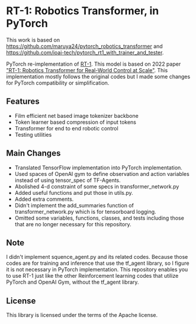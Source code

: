 # RT-1: Robotics Transformer, in PyTorch

This work is based on https://github.com/maruya24/pytorch_robotics_transformer and https://github.com/ioai-tech/pytorch_rt1_with_trainer_and_tester.

PyTorch re-implementation of [RT-1](https://github.com/google-research/robotics_transformer). This model is based on 2022 paper ["RT-1: Robotics Transformer for Real-World Control at Scale"](https://arxiv.org/abs/2212.06817).
This implementation mostly follows the original codes but I made some changes for PyTorch compatibility or simplification.

## Features
* Film efficient net based image tokenizer backbone
* Token learner based compression of input tokens
* Transformer for end to end robotic control
* Testing utilities


## Main Changes
- Translated TensorFlow implementation into PyTorch implementation.
- Used spaces of OpenAI gym to define observation and action variables instead of using tensor_spec of TF-Agents.
- Abolished 4-d constraint of some specs in transformer_network.py
- Added useful functions and put those in utils.py.
- Added extra comments.
- Didn't implement the add_summaries function of transformer_network.py which is for tensorboard logging.
- Omitted some variables, functions, classes, and tests including those that are no longer necessary for this repository.

## Note
I didn't implement squence_agent.py and its related codes. Because those codes are for training and inference that use the tf_agent library, so I figure it is not necessary in PyTorch implementation. 
This repository enables you to use RT-1 just like the other Reinforcement learning codes that utilize PyTorch and OpenAI Gym, without the tf_agent library.


## License
This library is licensed under the terms of the Apache license.
